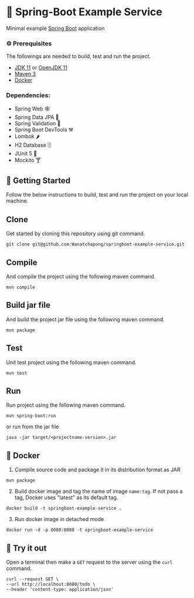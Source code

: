 # 🥾 Spring-Boot Example Service
Minimal example [Spring Boot](http://projects.spring.io/spring-boot/) application

### ⚙️ Prerequisites

The followings are needed to build, test and run the project.

- [JDK 11](https://www.oracle.com/technetwork/java/javase/downloads/jdk11-downloads-5066655.html) or [OpenJDK 11](https://adoptopenjdk.net)
- [Maven 3](https://maven.apache.org/download.cgi)
- [Docker](https://www.docker.com/products/docker-desktop)

### Dependencies:
- Spring Web 🕸️
- Spring Data JPA 📓
- Spring Validation 💪
- Spring Boot DevTools ⚒️
- Lombok 🌶️
- H2 Database 🗄️
- JUnit 5 🧪
- Mockito 🍸

## 🚗 Getting Started

Follow the below instructions to build, test and run the project on your local machine.

## Clone

Get started by cloning this repository using git command.


```
git clone git@github.com:Wanatchapong/springboot-example-service.git
```

## Compile

And compile the project using the following maven command.

```
mvn compile 
```

## Build jar file

And build the project jar file using the following maven command.

```
mvn package 
```

## Test

Unit test project using the following maven command.


```
mvn test
```


## Run

Run project using the following maven command.


```
mvn spring-boot:run
```
or run from the jar file

```
java -jar target/<projectname-version>.jar 
```

## 🐳 Docker

1. Compile source code and package it in its distribution format as JAR

```
mvn package
```

2. Build docker image and tag the name of image `name:tag`. If not pass a tag, Docker uses "latest" as its default tag.
```
docker build -t springboot-example-service .
```

3. Run docker image in detached mode
```
docker run -d -p 8080:8080 -t springboot-example-service
```

## 🚀 Try it out

Open a terminal then make a `GET` request to the server using the `curl` command.

```
curl --request GET \
--url http://localhost:8080/todo \
--header 'content-type: application/json'
```
